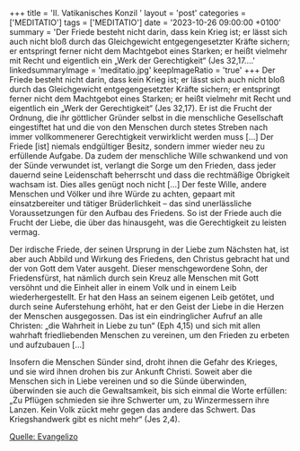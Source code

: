+++
title = 'II. Vatikanisches Konzil '
layout = 'post'
categories = ['MEDITATIO']
tags = ['MEDITATIO']
date = '2023-10-26 09:00:00 +0100'
summary = 'Der Friede besteht nicht darin, dass kein Krieg ist; er lässt sich auch nicht bloß durch das Gleichgewicht entgegengesetzter Kräfte sichern; er entspringt ferner nicht dem Machtgebot eines Starken; er heißt vielmehr mit Recht und eigentlich ein „Werk der Gerechtigkeit“ (Jes 32,17....'
linkedsummaryImage = 'meditatio.jpg'
keepImageRatio = 'true'
+++
Der Friede besteht nicht darin, dass kein Krieg ist; er lässt sich auch nicht bloß durch das Gleichgewicht entgegengesetzter Kräfte sichern; er entspringt ferner nicht dem Machtgebot eines Starken; er heißt vielmehr mit Recht und eigentlich ein „Werk der Gerechtigkeit“ (Jes 32,17).<!--more--> Er ist die Frucht der Ordnung, die ihr göttlicher Gründer selbst in die menschliche Gesellschaft eingestiftet hat und die von den Menschen durch stetes Streben nach immer vollkommenerer Gerechtigkeit verwirklicht werden muss […] Der Friede [ist] niemals endgültiger Besitz, sondern immer wieder neu zu erfüllende Aufgabe. Da zudem der menschliche Wille schwankend und von der Sünde verwundet ist, verlangt die Sorge um den Frieden, dass jeder dauernd seine Leidenschaft beherrscht und dass die rechtmäßige Obrigkeit wachsam ist. Dies alles genügt noch nicht […] Der feste Wille, andere Menschen und Völker und ihre Würde zu achten, gepaart mit einsatzbereiter und tätiger Brüderlichkeit – das sind unerlässliche Voraussetzungen für den Aufbau des Friedens. So ist der Friede auch die Frucht der Liebe, die über das hinausgeht, was die Gerechtigkeit zu leisten vermag.

Der irdische Friede, der seinen Ursprung in der Liebe zum Nächsten hat, ist aber auch Abbild und Wirkung des Friedens, den Christus gebracht hat und der von Gott dem Vater ausgeht. Dieser menschgewordene Sohn, der Friedensfürst, hat nämlich durch sein Kreuz alle Menschen mit Gott versöhnt und die Einheit aller in einem Volk und in einem Leib wiederhergestellt. Er hat den Hass an seinem eigenen Leib getötet, und durch seine Auferstehung erhöht, hat er den Geist der Liebe in die Herzen der Menschen ausgegossen. Das ist ein eindringlicher Aufruf an alle Christen: „die Wahrheit in Liebe zu tun“ (Eph 4,15) und sich mit allen wahrhaft friedliebenden Menschen zu vereinen, um den Frieden zu erbeten und aufzubauen […]

Insofern die Menschen Sünder sind, droht ihnen die Gefahr des Krieges, und sie wird ihnen drohen bis zur Ankunft Christi. Soweit aber die Menschen sich in Liebe vereinen und so die Sünde überwinden, überwinden sie auch die Gewaltsamkeit, bis sich einmal die Worte erfüllen: „Zu Pflügen schmieden sie ihre Schwerter um, zu Winzermessern ihre Lanzen. Kein Volk zückt mehr gegen das andere das Schwert. Das Kriegshandwerk gibt es nicht mehr“ (Jes 2,4).






[Quelle: Evangelizo](https://evangeliumtagfuertag.org/DE/gospel)
